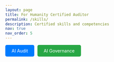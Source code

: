 ```yaml
---
layout: page
title: For Humanity Certified Auditor
permalink: /skills/
description: Certified skills and competencies
nav: true
nav_order: 5
---
```


<div style="display: flex; gap: 10px; margin-bottom: 20px; flex-wrap: wrap;">
  <a href="/ai-audit/" style="display:inline-block; padding:10px 20px; background:#007bff; color:white; border-radius:5px; text-decoration:none;">
    AI Audit
  </a>

  <a href="/ai-governance/" style="display:inline-block; padding:10px 20px; background:#28a745; color:white; border-radius:5px; text-decoration:none;">
    AI Governance
  </a>
</div>
